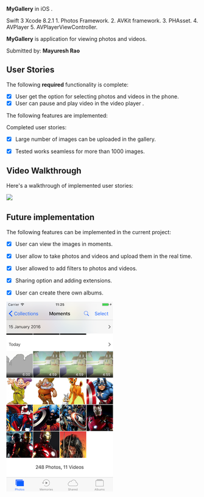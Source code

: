 

**MyGallery** in  iOS .

Swift 3 
Xcode 8.2.1 1. Photos Framework.
2. AVKit framework.
3. PHAsset.
4. AVPlayer
5. AVPlayerViewController.

**MyGallery** is  application for viewing photos and videos.

Submitted by: **Mayuresh Rao**


## User Stories

The following **required** functionality is complete:

* [x] User get the option for selecting photos and videos in the phone.
* [x] User can pause and play video in the video player .

The following features are implemented:

Completed user stories:

* [x] Large number of images can be uploaded in the gallery.
* [x] Tested works seamless for more than 1000 images.


## Video Walkthrough 

Here's a walkthrough of implemented user stories:

![](gif/1231.gif) 






## Future implementation

The following features can be implemented in the current project:

* [x] User can view the images in moments.
* [x] User allow to take photos and videos and upload them in the real time.
* [x] User allowed to add filters to photos and videos.
* [x] Sharing option and adding extensions.
* [x] User can create there own albums.




![](gif/FutureUpdates.png)









